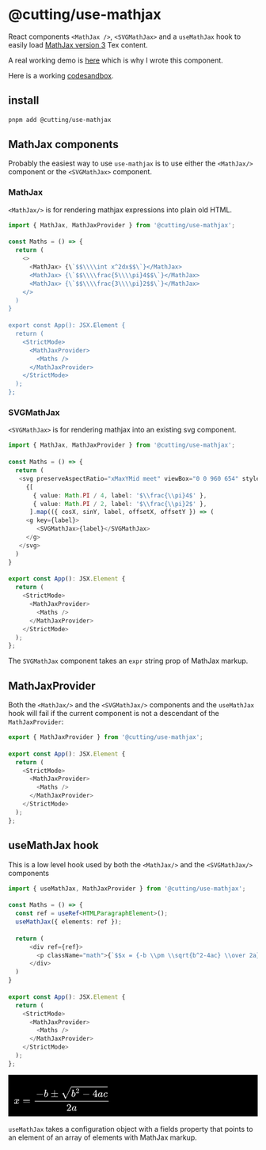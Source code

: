 # @cutting/use-mathjax

React components `<MathJax />`, `<SVGMathJax>` and a `useMathJax` hook to easily load [MathJax version 3](https://github.com/mathjax/MathJax-src) Tex content.

A real working demo is [here](https://cutting.scot/viz/sine) which is why I wrote this component.

Here is a working [codesandbox](https://codesandbox.io/s/cutting-use-mathjax-example-t0jflk).

## install 

```sh
pnpm add @cutting/use-mathjax
```

## MathJax components

Probably the easiest way to use `use-mathjax` is to use either the `<MathJax/>` component or the `<SVGMathJax>` component.

### MathJax

`<MathJax/>` is for rendering mathjax expressions into plain old HTML.

```ts
import { MathJax, MathJaxProvider } from '@cutting/use-mathjax';

const Maths = () => {
  return (
    <>
      <MathJax> {\`$$\\\\int x^2dx$$\`}</MathJax>
      <MathJax> {\`$$\\\\frac{5\\\\pi}4$$\`}</MathJax>
      <MathJax> {\`$$\\\\frac{3\\\\pi}2$$\`}</MathJax>
    </>
  )
}

export const App(): JSX.Element {
  return (
    <StrictMode>
      <MathJaxProvider>
        <Maths />
      </MathJaxProvider>
    </StrictMode>
  );
};
```

### SVGMathJax

`<SVGMathJax>` is for rendering mathjax into an existing svg component.

```ts
import { MathJax, MathJaxProvider } from '@cutting/use-mathjax';

const Maths = () => {
  return (
   <svg preserveAspectRatio="xMaxYMid meet" viewBox="0 0 960 654" style={{ overflow: 'visible' }}>
     {[
       { value: Math.PI / 4, label: '$\\frac{\\pi}4$' },
       { value: Math.PI / 2, label: '$\\frac{\\pi}2$' },
      ].map(({ cosX, sinY, label, offsetX, offsetY }) => (
     <g key={label}>
        <SVGMathJax>{label}</SVGMathJax>
     </g>
   </svg>
  )
}

export const App(): JSX.Element {
  return (
    <StrictMode>
      <MathJaxProvider>
        <Maths />
      </MathJaxProvider>
    </StrictMode>
  );
};
```

The `SVGMathJax` component takes an `expr` string prop of MathJax markup.

## MathJaxProvider

Both the `<MathJax/>` and the `<SVGMathJax/>` components and the `useMathJax` hook will fail if the current component is not a descendant of the `MathJaxProvider`:

```ts
export { MathJaxProvider } from '@cutting/use-mathjax';

export const App(): JSX.Element {
  return (
    <StrictMode>
      <MathJaxProvider>
        <Maths />
      </MathJaxProvider>
    </StrictMode>
  );
};
```

## useMathJax hook

This is a low level hook used by both the `<MathJax/>` and the `<SVGMathJax/>` components 

```ts
import { useMathJax, MathJaxProvider } from '@cutting/use-mathjax';

const Maths = () => {
  const ref = useRef<HTMLParagraphElement>();
  useMathJax({ elements: ref });

  return (
      <div ref={ref}>
        <p className="math">{`$$x = {-b \\pm \\sqrt{b^2-4ac} \\over 2a}$$`}</p>
      </div>
  )
}

export const App(): JSX.Element {
  return (
    <StrictMode>
      <MathJaxProvider>
        <Maths />
      </MathJaxProvider>
    </StrictMode>
  );
};
```

![math notation rendered with useMathJax hook](./img/eq1.png)

`useMathJax` takes a configuration object with a fields property that points to an element of an array of elements with MathJax markup.
